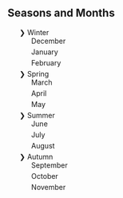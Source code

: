 <!DOCTYPE html>
<html lang="en">
<head>
    <meta charset="UTF-8">
    <meta name="viewport" content="width=device-width, initial-scale=1.0">
    <title>Seasons and Months</title>
    <style>
        ul {
            list-style-type: none;
        }
        li {
            margin-bottom: 5px;
        }
        .winter {
            list-style-image: url('snowflake.png');
        }
        .spring {
            list-style-image: url('leaf.png');
        }
        .summer {
            list-style-image: url('sun.png');
        }
        .autumn {
            list-style-image: url('maple.png');
        }
    </style>
</head>
<body>
    <h2>Seasons and Months</h2>
    <ul>
        <li>❯ Winter
            <ul>
                <li class="winter">December</li>
                <li class="winter">January</li>
                <li class="winter">February</li>
            </ul>
        </li>
        <li>❯ Spring
            <ul>
                <li class="spring">March</li>
                <li class="spring">April</li>
                <li class="spring">May</li>
            </ul>
        </li>
        <li>❯ Summer
            <ul>
                <li class="summer">June</li>
                <li class="summer">July</li>
                <li class="summer">August</li>
            </ul>
        </li>
        <li>❯ Autumn
            <ul>
                <li class="autumn">September</li>
                <li class="autumn">October</li>
                <li class="autumn">November</li>
            </ul>
        </li>
    </ul>
</body>
</html>
